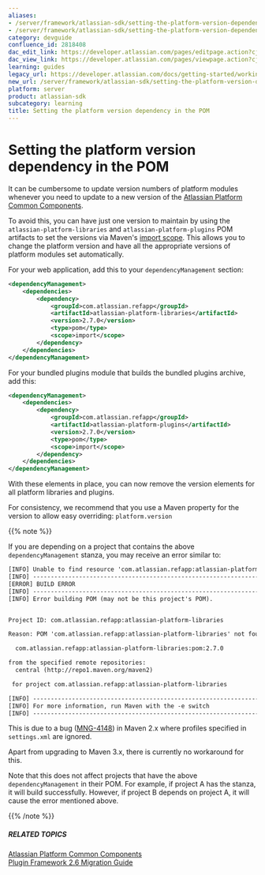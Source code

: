 ```yaml
---
aliases:
- /server/framework/atlassian-sdk/setting-the-platform-version-dependency-in-the-pom-2818408.html
- /server/framework/atlassian-sdk/setting-the-platform-version-dependency-in-the-pom-2818408.md
category: devguide
confluence_id: 2818408
dac_edit_link: https://developer.atlassian.com/pages/editpage.action?cjm=wozere&pageId=2818408
dac_view_link: https://developer.atlassian.com/pages/viewpage.action?cjm=wozere&pageId=2818408
learning: guides
legacy_url: https://developer.atlassian.com/docs/getting-started/working-with-the-pom/setting-the-platform-version-dependency-in-the-pom
new_url: /server/framework/atlassian-sdk/setting-the-platform-version-dependency-in-the-pom
platform: server
product: atlassian-sdk
subcategory: learning
title: Setting the platform version dependency in the POM
---
```

# Setting the platform version dependency in the POM

It can be cumbersome to update version numbers of platform modules whenever you need to update to a new version of the [Atlassian Platform Common Components](/server/framework/atlassian-sdk/atlassian-platform-common-components).

To avoid this, you can have just one version to maintain by using the `atlassian-platform-libraries` and `atlassian-platform-plugins` POM artifacts to set the versions via Maven's <a href="http://maven.apache.org/guides/introduction/introduction-to-dependency-mechanism.html#Importing_Dependencies" class="external-link">import scope</a>. This allows you to change the platform version and have all the appropriate versions of platform modules set automatically.

For your web application, add this to your `dependencyManagement` section:

``` xml
<dependencyManagement>
    <dependencies>
        <dependency>
            <groupId>com.atlassian.refapp</groupId>
            <artifactId>atlassian-platform-libraries</artifactId>
            <version>2.7.0</version>
            <type>pom</type>
            <scope>import</scope>
        </dependency>
    </dependencies>
</dependencyManagement>
```

For your bundled plugins module that builds the bundled plugins archive, add this:

``` xml
<dependencyManagement>
    <dependencies>
        <dependency>
            <groupId>com.atlassian.refapp</groupId>
            <artifactId>atlassian-platform-plugins</artifactId>
            <version>2.7.0</version>
            <type>pom</type>
            <scope>import</scope>
        </dependency>
    </dependencies>
</dependencyManagement>
```

With these elements in place, you can now remove the version elements for all platform libraries and plugins.

For consistency, we recommend that you use a Maven property for the version to allow easy overriding: `platform.version`

{{% note %}}

If you are depending on a project that contains the above `dependencyManagement` stanza, you may receive an error similar to:

``` xml
[INFO] Unable to find resource 'com.atlassian.refapp:atlassian-platform-libraries:pom:2.7.0' in repository central (http://repo1.maven.org/maven2)
[INFO] ------------------------------------------------------------------------
[ERROR] BUILD ERROR
[INFO] ------------------------------------------------------------------------
[INFO] Error building POM (may not be this project's POM).


Project ID: com.atlassian.refapp:atlassian-platform-libraries

Reason: POM 'com.atlassian.refapp:atlassian-platform-libraries' not found in repository: Unable to download the artifact from any repository

  com.atlassian.refapp:atlassian-platform-libraries:pom:2.7.0

from the specified remote repositories:
  central (http://repo1.maven.org/maven2)

 for project com.atlassian.refapp:atlassian-platform-libraries

[INFO] ------------------------------------------------------------------------
[INFO] For more information, run Maven with the -e switch
[INFO] ------------------------------------------------------------------------
```

  
This is due to a bug (<a href="http://jira.codehaus.org/browse/MNG-4148" class="external-link">MNG-4148</a>) in Maven 2.x where profiles specified in `settings.xml` are ignored.

Apart from upgrading to Maven 3.x, there is currently no workaround for this.

Note that this does not affect projects that have the above `dependencyManagement` in their POM. For example, if project A has the stanza, it will build successfully. However, if project B depends on project A, it will cause the error mentioned above.

{{% /note %}}

##### RELATED TOPICS

[Atlassian Platform Common Components](/server/framework/atlassian-sdk/atlassian-platform-common-components)  
[Plugin Framework 2.6 Migration Guide](https://developer.atlassian.com/pages/viewpage.action?pageId=852068)












